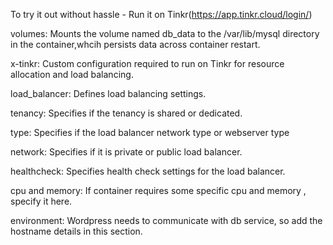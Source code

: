 To try it out without hassle - Run it on Tinkr(https://app.tinkr.cloud/login/)

volumes: Mounts the volume named db_data to the /var/lib/mysql directory in the container,whcih persists data across container restart.

x-tinkr: Custom configuration required to run on Tinkr for resource allocation and load balancing.

load_balancer: Defines load balancing settings.

tenancy: Specifies if the tenancy is shared or dedicated.

type: Specifies if the load balancer network type or webserver type

network: Specifies if it is private or public load balancer.

healthcheck: Specifies health check settings for the load balancer.

cpu and memory: If container requires some specific cpu and memory , specify it here.

environment: Wordpress needs to communicate with db service, so add the hostname details in this section.



